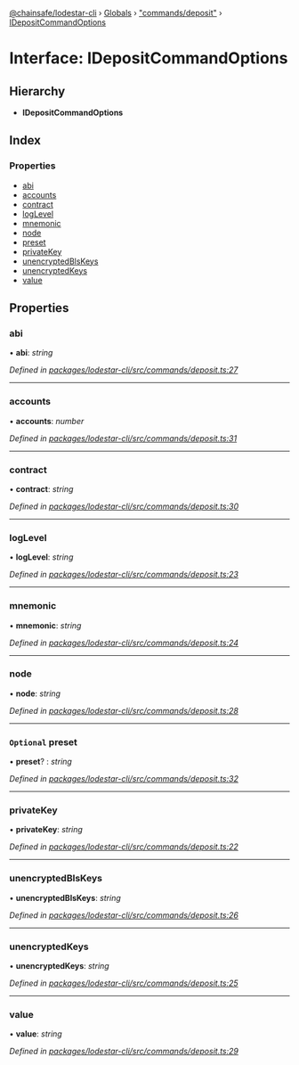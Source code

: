 [@chainsafe/lodestar-cli](../README.md) › [Globals](../globals.md) › ["commands/deposit"](../modules/_commands_deposit_.md) › [IDepositCommandOptions](_commands_deposit_.idepositcommandoptions.md)

# Interface: IDepositCommandOptions

## Hierarchy

* **IDepositCommandOptions**

## Index

### Properties

* [abi](_commands_deposit_.idepositcommandoptions.md#abi)
* [accounts](_commands_deposit_.idepositcommandoptions.md#accounts)
* [contract](_commands_deposit_.idepositcommandoptions.md#contract)
* [logLevel](_commands_deposit_.idepositcommandoptions.md#loglevel)
* [mnemonic](_commands_deposit_.idepositcommandoptions.md#mnemonic)
* [node](_commands_deposit_.idepositcommandoptions.md#node)
* [preset](_commands_deposit_.idepositcommandoptions.md#optional-preset)
* [privateKey](_commands_deposit_.idepositcommandoptions.md#privatekey)
* [unencryptedBlsKeys](_commands_deposit_.idepositcommandoptions.md#unencryptedblskeys)
* [unencryptedKeys](_commands_deposit_.idepositcommandoptions.md#unencryptedkeys)
* [value](_commands_deposit_.idepositcommandoptions.md#value)

## Properties

###  abi

• **abi**: *string*

*Defined in [packages/lodestar-cli/src/commands/deposit.ts:27](https://github.com/ChainSafe/lodestar/blob/bbe465408/packages/lodestar-cli/src/commands/deposit.ts#L27)*

___

###  accounts

• **accounts**: *number*

*Defined in [packages/lodestar-cli/src/commands/deposit.ts:31](https://github.com/ChainSafe/lodestar/blob/bbe465408/packages/lodestar-cli/src/commands/deposit.ts#L31)*

___

###  contract

• **contract**: *string*

*Defined in [packages/lodestar-cli/src/commands/deposit.ts:30](https://github.com/ChainSafe/lodestar/blob/bbe465408/packages/lodestar-cli/src/commands/deposit.ts#L30)*

___

###  logLevel

• **logLevel**: *string*

*Defined in [packages/lodestar-cli/src/commands/deposit.ts:23](https://github.com/ChainSafe/lodestar/blob/bbe465408/packages/lodestar-cli/src/commands/deposit.ts#L23)*

___

###  mnemonic

• **mnemonic**: *string*

*Defined in [packages/lodestar-cli/src/commands/deposit.ts:24](https://github.com/ChainSafe/lodestar/blob/bbe465408/packages/lodestar-cli/src/commands/deposit.ts#L24)*

___

###  node

• **node**: *string*

*Defined in [packages/lodestar-cli/src/commands/deposit.ts:28](https://github.com/ChainSafe/lodestar/blob/bbe465408/packages/lodestar-cli/src/commands/deposit.ts#L28)*

___

### `Optional` preset

• **preset**? : *string*

*Defined in [packages/lodestar-cli/src/commands/deposit.ts:32](https://github.com/ChainSafe/lodestar/blob/bbe465408/packages/lodestar-cli/src/commands/deposit.ts#L32)*

___

###  privateKey

• **privateKey**: *string*

*Defined in [packages/lodestar-cli/src/commands/deposit.ts:22](https://github.com/ChainSafe/lodestar/blob/bbe465408/packages/lodestar-cli/src/commands/deposit.ts#L22)*

___

###  unencryptedBlsKeys

• **unencryptedBlsKeys**: *string*

*Defined in [packages/lodestar-cli/src/commands/deposit.ts:26](https://github.com/ChainSafe/lodestar/blob/bbe465408/packages/lodestar-cli/src/commands/deposit.ts#L26)*

___

###  unencryptedKeys

• **unencryptedKeys**: *string*

*Defined in [packages/lodestar-cli/src/commands/deposit.ts:25](https://github.com/ChainSafe/lodestar/blob/bbe465408/packages/lodestar-cli/src/commands/deposit.ts#L25)*

___

###  value

• **value**: *string*

*Defined in [packages/lodestar-cli/src/commands/deposit.ts:29](https://github.com/ChainSafe/lodestar/blob/bbe465408/packages/lodestar-cli/src/commands/deposit.ts#L29)*
